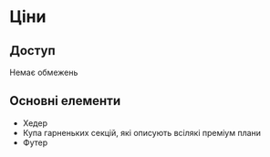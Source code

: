 # Ціни

## Доступ
Немає обмежень

## Основні елементи
- Хедер
- Купа гарненьких секцій, які описують всілякі преміум плани
- Футер